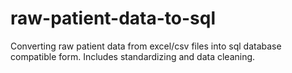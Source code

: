 # raw-patient-data-to-sql
Converting raw patient data from excel/csv files into sql database compatible form. Includes standardizing and data cleaning.
